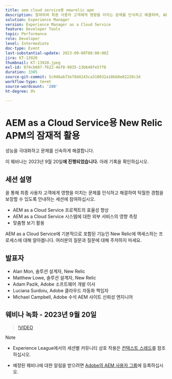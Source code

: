 ```yaml
---
title: aem cloud service용 newrelic apm
description: 참여하여 최종 사용자 고객에게 영향을 미치는 문제를 인식하고 해결하며, AEM as a Cloud Service 프로젝트의 효율성을 개선하고, AEM as a Cloud Service 시스템에 대한 외부 서비스의 영향을 측정하고, 맞춤화된 보기를 최대한 활용하여 탁월한 경험을 보장하는 세션에 참여하십시오. AEM as a Cloud Service에 기본적으로 포함된 기능인 New Relic에 액세스하는 프로세스에 대해 알아봅니다. 여러분의 질문과 질문에 대해 주저하지 마세요.
solution: Experience Manager
version: Experience Manager as a Cloud Service
feature: Developer Tools
topic: Performance
role: Developer
level: Intermediate
doc-type: Event
last-substantial-update: 2023-09-08T00:00:00Z
jira: KT-13920
thumbnail: KT-13920.jpeg
exl-id: 874cb607-f622-4ef0-9835-13b640fe57f6
duration: 3385
source-git-commit: 5c946ab73e78d4243ca310032a10bb8e82228c3d
workflow-type: tm+mt
source-wordcount: '280'
ht-degree: 0%

---
```


# AEM as a Cloud Service용 New Relic APM의 잠재적 활용

성능을 극대화하고 문제를 신속하게 해결합니다.

이 웨비나는 2023년 9월 20일&#x200B;**에 진행되었습니다.** 아래 기록을 확인하십시오.

## 세션 설명

을 통해 최종 사용자 고객에게 영향을 미치는 문제를 인식하고 해결하여 탁월한 경험을 보장할 수 있도록 안내하는 세션에 참여하십시오.

* AEM as a Cloud Service 프로젝트의 효율성 향상
* AEM as a Cloud Service 시스템에 대한 외부 서비스의 영향 측정
* 맞춤형 보기 활용

AEM as a Cloud Service에 기본적으로 포함된 기능인 New Relic에 액세스하는 프로세스에 대해 알아봅니다. 여러분의 질문과 질문에 대해 주저하지 마세요.

## 발표자

* Alan Mon, 솔루션 설계자, New Relic
* Matthew Lowe, 솔루션 설계자, New Relic
* Adam Pazik, Adobe 소프트웨어 개발 이사
* Luciana Surdoiu, Adobe 클라우드 자동화 책임자
* Michael Campbell, Adobe 수석 AEM 사이트 신뢰성 엔지니어

## 웨비나 녹화 - 2023년 9월 20일

>[!VIDEO](https://video.tv.adobe.com/v/3424439/)

>[!NOTE]
>
>* Experience League에서의 세션별 커뮤니티 상호 작용은 [컨텍스트 스레드](https://adobe.ly/3sV67N5)를 참조하십시오.
>
>* 예정된 웨비나에 대한 알림을 받으려면 [Adobe의 AEM 사용자 그룹](https://aem-augs.adobe.com/)에 등록하십시오.
